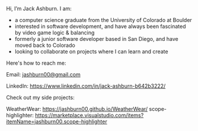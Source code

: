   Hi, I’m Jack Ashburn. I am:
  
- a computer science graduate from the University of Colorado at Boulder 
- interested in software development, and have always been fascinated by video game logic & balancing
- formerly a junior software developer based in San Diego, and have moved back to Colorado
- looking to collaborate on projects where I can learn and create  

Here's how to reach me:

  Email: jashburn00@gmail.com
  
  LinkedIn: https://www.linkedin.com/in/jack-ashburn-b642b3222/

Check out my side projects:

  WeatherWear: https://jashburn00.github.io/WeatherWear/
  scope-highlighter: https://marketplace.visualstudio.com/items?itemName=jashburn00.scope-highlighter
<!---
jashburn00/jashburn00 is a ✨ special ✨ repository because its `README.md` (this file) appears on your GitHub profile.
You can click the Preview link to take a look at your changes.
--->
